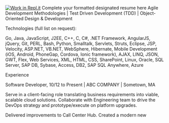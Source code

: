 [![Work in Repl.it](https://classroom.github.com/assets/work-in-replit-14baed9a392b3a25080506f3b7b6d57f295ec2978f6f33ec97e36a161684cbe9.svg)](https://classroom.github.com/online_ide?assignment_repo_id=335754&assignment_repo_type=GroupAssignmentRepo)
Complete your formatted designated resume here
Agile Development Methodologies | Test Driven Development (TDD) | Object-Oriented Design & Development

Technologies (full list on request):

Go, Java, JavaScript, J2EE, C++, C, C#, .NET Framework, AngularJS, jQuery, Git, PERL, Bash, Python, Smalltalk, Servlets, Struts, Eclipse, JSP, Velocity, ASP.NET, VB.NET, WebSphere, Hibernate, Mobile Development (iOS, Android, PhoneGap, Cordova, Ionic framework), AJAX, LINQ, JSON, GWT, Flex, Web Services, XML, HTML, CSS, SharePoint, Linux, Oracle, SQL Server, SAP DB, Sybase, Access, DB2, SAP SQL Anywhere, Azure

Experience

Software Developer, 10/12 to Present | ABC COMPANY |  Sometown, MA

Serve in a client-facing role translating business requirements into viable, scalable cloud solutions. Collaborate with Engineering team to drive the DevOps strategy and prototype/execute on platform upgrades.

Delivered improvements to Call Center Hub. Created a modern new 
